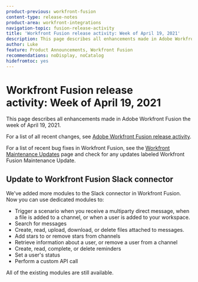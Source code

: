 ```yaml
---
product-previous: workfront-fusion
content-type: release-notes
product-area: workfront-integrations
navigation-topic: fusion-release-activity
title: 'Workfront Fusion release activity: Week of April 19, 2021'
description: This page describes all enhancements made in Adobe Workfront Fusion the week of April 19, 2021.
author: Luke
feature: Product Announcements, Workfront Fusion
recommendations: noDisplay, noCatalog
hidefromtoc: yes
---
```

# Workfront Fusion release activity:&nbsp;Week of April 19, 2021

This page describes all enhancements made in Adobe Workfront Fusion the week of April 19, 2021.

For a list of all recent changes, see [Adobe Workfront Fusion release activity](/help/workfront-fusion/fusion-product-releases/fusion-release-activity.md).

For a list of recent bug fixes in Workfront Fusion, see the [Workfront Maintenance Updates](https://experienceleague.adobe.com/docs/workfront-known-issues/releases/current-updates.html) page and check for any updates labeled Workfront Fusion Maintenance Update.

## Update to Workfront Fusion Slack connector

We've added more modules to the Slack connector in Workfront Fusion. Now you can use dedicated modules to:

* Trigger a scenario when you receive a multiparty direct message, when a file is added to a channel, or when a user is added to your workspace.
* Search for messages
* Create, read, upload, download, or delete files attached to messages.
* Add stars to or remove stars from channels
* Retrieve information about a user, or remove a user from a channel
* Create, read, complete, or delete reminders
* Set a user's status
* Perform a custom API call

All of the existing modules are still available.
